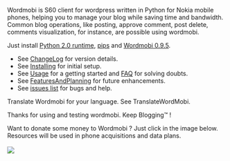 Wordmobi is S60 client for wordpress written in Python for Nokia mobile phones, helping you to manage your blog while saving time and bandwidth. Common blog operations, like posting, approve comment, post delete, comments visualization, for instance, are possible using wordmobi.

Just install [Python 2.0 runtime](http://milkshake.googlecode.com/files/Python_2.0.0.sis), [pips](http://milkshake.googlecode.com/files/pips.sis) and [Wordmobi 0.9.5](http://wordmobi.googlecode.com/files/Wordmobi-0.9.5.sis).

  * See [ChangeLog](ChangeLog.md) for version details.
  * See [Installing](Installing.md) for initial setup.
  * See [Usage](Usage.md) for a getting started and [FAQ](FAQ.md) for solving doubts.
  * See [FeaturesAndPlanning](FeaturesAndPlanning.md) for future enhancements.
  * See [issues list](http://code.google.com/p/wordmobi/issues/list) for bugs and help.

Translate Wordmobi for your language. See TranslateWordMobi.

Thanks for using and testing wordmobi. Keep Blogging™ !

Want to donate some money to Wordmobi ? Just click in the image below.<br>
Resources will be used in phone acquisitions and data plans. <br><br>
<a href='https://www.paypal.com/cgi-bin/webscr?cmd=_donations&business=LLZKNXT92KFQQ&lc=BR&currency_code=USD&bn=PP%2dDonationsBF%3abtn_donateCC_LG%2egif%3aNonHosted'><img src='https://www.paypal.com/en_US/i/btn/x-click-butcc-donate.gif' /></a>
